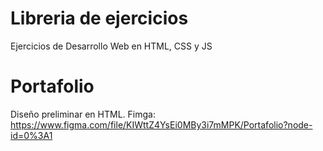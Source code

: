 # Libreria de ejercicios
Ejercicios de Desarrollo Web en HTML, CSS y JS

# Portafolio
Diseño preliminar en HTML.
Fimga: https://www.figma.com/file/KIWttZ4YsEi0MBy3i7mMPK/Portafolio?node-id=0%3A1
